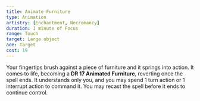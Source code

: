 ```yaml
---
title: Animate Furniture
type: Animation
artistry: [Enchantment, Necromancy]
duration: 1 minute of Focus 
range: Touch
target: Large object
aoe: Target
cost: 19
---
```

Your fingertips brush against a piece of furniture and it springs into action. It comes to life, becoming a **DR 17 Animated Furniture**, reverting once the spell ends. It understands only you, and you may spend 1 turn action or 1 interrupt action to command it. You may recast the spell before it ends to continue control.

